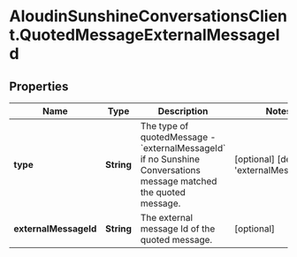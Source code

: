 # AloudinSunshineConversationsClient.QuotedMessageExternalMessageId

## Properties

Name | Type | Description | Notes
------------ | ------------- | ------------- | -------------
**type** | **String** | The type of quotedMessage - &#x60;externalMessageId&#x60; if no Sunshine Conversations message matched the quoted message. | [optional] [default to &#39;externalMessageId&#39;]
**externalMessageId** | **String** | The external message Id of the quoted message. | [optional] 


